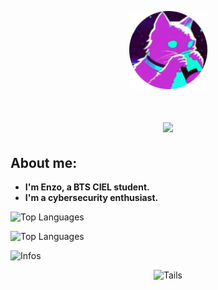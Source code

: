 <p align="center">
  <img src="H3.png" alt="PP" width="125">
</p>

<h1 align="center">
  <a href="https://git.io/typing-svg">
    <img src="https://readme-typing-svg.herokuapp.com?font=&size=30&duration=4000&pause=1000&color=C443DE&background=691BFF00&center=true&vCenter=true&width=600&lines=Welcome+to+my+Github+profile+!">
  </a>
</h1>

## About me: 
- **I'm Enzo, a BTS CIEL student.**
- **I'm a cybersecurity enthusiast.**

<p>
  <img src="https://komarev.com/ghpvc/?username=Enzo-CIEL&color=c443de" alt="Top Languages">
</p>
<p>
  <img src="https://github-readme-stats.vercel.app/api/top-langs/?username=Enzo-CIEL&theme=synthwave" alt="Top Languages">
</p>

<p>
  <img src="https://github-readme-stats.vercel.app/api/?username=Enzo-CIEL&theme=synthwave" alt="Infos">
</p>
<p align="center">
  <img height="50" src="https://cdn.simpleicons.org/tails?viewbox=auto" alt="Tails">
</p>
